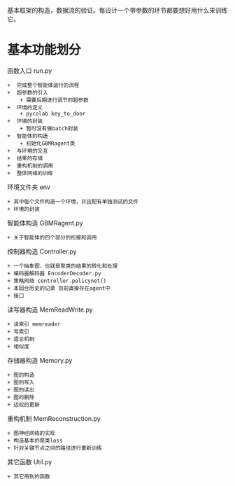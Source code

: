 
基本框架的构造，数据流的验证。每设计一个带参数的环节都要想好用什么来训练它。

# 基本功能划分

函数入口 run.py
    
    +  完成整个智能体运行的流程  
    +  超参数的引入
        + 需要后期进行调节的超参数
    +  环境的定义
        + pycolab key_to_door
    +  环境的封装
        + 暂时没有做batch封装
    +  智能体的构造
        + 初始化GBMRagent类
    +  与环境的交互
    +  结果的存储
    +  重构机制的调用
    +  整体网络的训练

环境文件夹 env

    + 其中每个文件构造一个环境，并且配有单独测试的文件
    + 环境的封装

智能体构造 GBMRagent.py

    + 关于智能体的四个部分的衔接和调用

控制器构造 Controller.py

    + 一个抽象图，也就是聚类的结果的转化和处理
    + 编码器解码器 EncoderDecoder.py
    + 策略网络 controller.policynet()
    + 本回合历史的记录 目前直接存在agent中
    + 接口

读写器构造 MemReadWrite.py

    + 读索引 memreader
    + 写索引
    + 遗忘机制
    + 相似度

存储器构造 Memory.py

    + 图的构造
    + 图的写入
    + 图的读出
    + 图的删除
    + 边权的更新

重构机制 MemReconstruction.py

    + 图神经网络的实现
    + 构造基本的聚类loss
    + 针对关键节点之间的路径进行重新训练

其它函数 Util.py

    + 其它用到的函数

